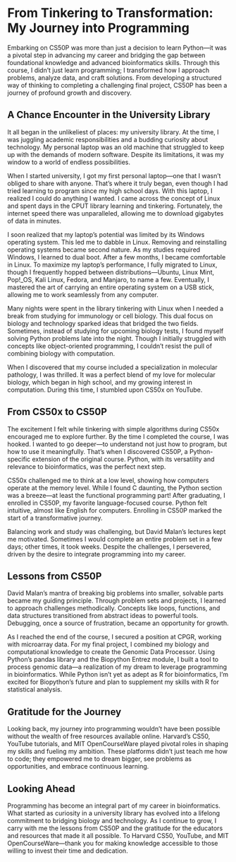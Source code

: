 # From Tinkering to Transformation: My Journey into Programming

Embarking on CS50P was more than just a decision to learn Python—it was a pivotal step in advancing my career and bridging the gap between foundational knowledge and advanced bioinformatics skills. Through this course, I didn’t just learn programming; I transformed how I approach problems, analyze data, and craft solutions. From developing a structured way of thinking to completing a challenging final project, CS50P has been a journey of profound growth and discovery.

## A Chance Encounter in the University Library

It all began in the unlikeliest of places: my university library. At the time, I was juggling academic responsibilities and a budding curiosity about technology. My personal laptop was an old machine that struggled to keep up with the demands of modern software. Despite its limitations, it was my window to a world of endless possibilities.

When I started university, I got my first personal laptop—one that I wasn’t obliged to share with anyone. That’s where it truly began, even though I had tried learning to program since my high school days. With this laptop, I realized I could do anything I wanted. I came across the concept of Linux and spent days in the CPUT library learning and tinkering. Fortunately, the internet speed there was unparalleled, allowing me to download gigabytes of data in minutes.

I soon realized that my laptop’s potential was limited by its Windows operating system. This led me to dabble in Linux. Removing and reinstalling operating systems became second nature. As my studies required Windows, I learned to dual boot. After a few months, I became comfortable in Linux. To maximize my laptop’s performance, I fully migrated to Linux, though I frequently hopped between distributions—Ubuntu, Linux Mint, Pop!\_OS, Kali Linux, Fedora, and Manjaro, to name a few. Eventually, I mastered the art of carrying an entire operating system on a USB stick, allowing me to work seamlessly from any computer.

Many nights were spent in the library tinkering with Linux when I needed a break from studying for immunology or cell biology. This dual focus on biology and technology sparked ideas that bridged the two fields. Sometimes, instead of studying for upcoming biology tests, I found myself solving Python problems late into the night. Though I initially struggled with concepts like object-oriented programming, I couldn’t resist the pull of combining biology with computation.

When I discovered that my course included a specialization in molecular pathology, I was thrilled. It was a perfect blend of my love for molecular biology, which began in high school, and my growing interest in computation. During this time, I stumbled upon CS50x on YouTube.

## From CS50x to CS50P

The excitement I felt while tinkering with simple algorithms during CS50x encouraged me to explore further. By the time I completed the course, I was hooked. I wanted to go deeper—to understand not just how to program, but how to use it meaningfully. That’s when I discovered CS50P, a Python-specific extension of the original course. Python, with its versatility and relevance to bioinformatics, was the perfect next step.

CS50x challenged me to think at a low level, showing how computers operate at the memory level. While I found C daunting, the Python section was a breeze—at least the functional programming part! After graduating, I enrolled in CS50P, my favorite language-focused course. Python felt intuitive, almost like English for computers. Enrolling in CS50P marked the start of a transformative journey.

Balancing work and study was challenging, but David Malan’s lectures kept me motivated. Sometimes I would complete an entire problem set in a few days; other times, it took weeks. Despite the challenges, I persevered, driven by the desire to integrate programming into my career.

## Lessons from CS50P

David Malan’s mantra of breaking big problems into smaller, solvable parts became my guiding principle. Through problem sets and projects, I learned to approach challenges methodically. Concepts like loops, functions, and data structures transitioned from abstract ideas to powerful tools. Debugging, once a source of frustration, became an opportunity for growth.

As I reached the end of the course, I secured a position at CPGR, working with microarray data. For my final project, I combined my biology and computational knowledge to create the Genomic Data Processor. Using Python’s pandas library and the Biopython Entrez module, I built a tool to process genomic data—a realization of my dream to leverage programming in bioinformatics. While Python isn’t yet as adept as R for bioinformatics, I’m excited for Biopython’s future and plan to supplement my skills with R for statistical analysis.

## Gratitude for the Journey

Looking back, my journey into programming wouldn’t have been possible without the wealth of free resources available online. Harvard’s CS50, YouTube tutorials, and MIT OpenCourseWare played pivotal roles in shaping my skills and fueling my ambition. These platforms didn’t just teach me how to code; they empowered me to dream bigger, see problems as opportunities, and embrace continuous learning.

## Looking Ahead

Programming has become an integral part of my career in bioinformatics. What started as curiosity in a university library has evolved into a lifelong commitment to bridging biology and technology. As I continue to grow, I carry with me the lessons from CS50P and the gratitude for the educators and resources that made it all possible. To Harvard CS50, YouTube, and MIT OpenCourseWare—thank you for making knowledge accessible to those willing to invest their time and dedication.

